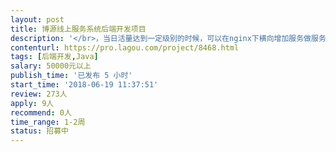 ```yaml
---                
layout: post       
title: 博源线上服务系统后端开发项目           
description: '</br>，当日活量达到一定级别的时候，可以在nginx下横向增加服务做服务集群。</br>使用阿里云的文件服务oss做静态化的优化。同样oss也可以用来存储图片视频等静态文件。</br>接口使用restful做前后端分离。</br>使用redis做缓存增加服务的吞吐量。</br>持久层使用常见的mysql数据库。表设计和sql的编写符合一般的设计规范。</br>服务器使用阿里云的ecs，降低成本，稳定高效。</br>'     
contenturl: https://pro.lagou.com/project/8468.html      
tags: [后端开发,Java]            
salary: 50000元以上          
publish_time: '已发布 5 小时'         
start_time: '2018-06-19 11:37:51'           
review: 273人                   
apply: 9人                   
recommend: 0人                   
time_range: 1-2周              
status: 招募中                  
---                 
```

